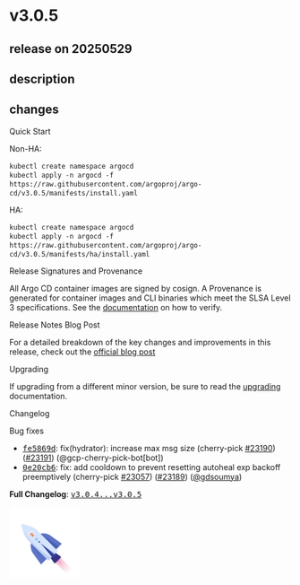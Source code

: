 # v3.0.5

## release on 20250529
## description
## changes
Quick Start

Non-HA:

    kubectl create namespace argocd
    kubectl apply -n argocd -f https://raw.githubusercontent.com/argoproj/argo-cd/v3.0.5/manifests/install.yaml

HA:

    kubectl create namespace argocd
    kubectl apply -n argocd -f https://raw.githubusercontent.com/argoproj/argo-cd/v3.0.5/manifests/ha/install.yaml

Release Signatures and Provenance

All Argo CD container images are signed by cosign. A Provenance is generated for container images and CLI binaries which meet the SLSA Level 3 specifications. See the <a href="https://argo-cd.readthedocs.io/en/stable/operator-manual/signed-release-assets" rel="nofollow">documentation</a> on how to verify.

Release Notes Blog Post

For a detailed breakdown of the key changes and improvements in this release, check out the <a href="https://blog.argoproj.io/argo-cd-v2-14-release-candidate-57a664791e2a" rel="nofollow">official blog post</a>

Upgrading

If upgrading from a different minor version, be sure to read the <a href="https://argo-cd.readthedocs.io/en/stable/operator-manual/upgrading/overview/" rel="nofollow">upgrading</a> documentation.

Changelog

Bug fixes

* <a class="commit-link" data-hovercard-type="commit" data-hovercard-url="https://github.com/argoproj/argo-cd/commit/fe5869d59a807612440ac305a96ef74cd80622ef/hovercard" href="https://github.com/argoproj/argo-cd/commit/fe5869d59a807612440ac305a96ef74cd80622ef"><tt>fe5869d</tt></a>: fix(hydrator): increase max msg size (cherry-pick <a class="issue-link js-issue-link" data-error-text="Failed to load title" data-id="3098486606" data-permission-text="Title is private" data-url="https://github.com/argoproj/argo-cd/issues/23190" data-hovercard-type="pull_request" data-hovercard-url="/argoproj/argo-cd/pull/23190/hovercard" href="https://github.com/argoproj/argo-cd/pull/23190">#23190</a>) (<a class="issue-link js-issue-link" data-error-text="Failed to load title" data-id="3098564378" data-permission-text="Title is private" data-url="https://github.com/argoproj/argo-cd/issues/23191" data-hovercard-type="pull_request" data-hovercard-url="/argoproj/argo-cd/pull/23191/hovercard" href="https://github.com/argoproj/argo-cd/pull/23191">#23191</a>) (@gcp-cherry-pick-bot[bot])
* <a class="commit-link" data-hovercard-type="commit" data-hovercard-url="https://github.com/argoproj/argo-cd/commit/0e20cb60a834e09ea5a292f18e2700524063fa46/hovercard" href="https://github.com/argoproj/argo-cd/commit/0e20cb60a834e09ea5a292f18e2700524063fa46"><tt>0e20cb6</tt></a>: fix: add cooldown to prevent resetting autoheal exp backoff preemptively (cherry-pick <a class="issue-link js-issue-link" data-error-text="Failed to load title" data-id="3076289376" data-permission-text="Title is private" data-url="https://github.com/argoproj/argo-cd/issues/23057" data-hovercard-type="pull_request" data-hovercard-url="/argoproj/argo-cd/pull/23057/hovercard" href="https://github.com/argoproj/argo-cd/pull/23057">#23057</a>) (<a class="issue-link js-issue-link" data-error-text="Failed to load title" data-id="3098094013" data-permission-text="Title is private" data-url="https://github.com/argoproj/argo-cd/issues/23189" data-hovercard-type="pull_request" data-hovercard-url="/argoproj/argo-cd/pull/23189/hovercard" href="https://github.com/argoproj/argo-cd/pull/23189">#23189</a>) (<a class="user-mention notranslate" data-hovercard-type="user" data-hovercard-url="/users/gdsoumya/hovercard" data-octo-click="hovercard-link-click" data-octo-dimensions="link_type:self" href="https://github.com/gdsoumya">@gdsoumya</a>)

<strong>Full Changelog</strong>: <a class="commit-link" href="https://github.com/argoproj/argo-cd/compare/v3.0.4...v3.0.5"><tt>v3.0.4...v3.0.5</tt></a>

<a href="https://argoproj.github.io/cd/" rel="nofollow"><img src="https://raw.githubusercontent.com/argoproj/argo-site/master/content/pages/cd/gitops-cd.png" width="25%" style="max-width: 100%;"></a>

